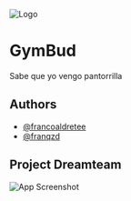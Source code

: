 ![Logo](https://francoaldrete.com/gymbud/recursos/gyumbudreadme.png)


# GymBud

Sabe que yo vengo pantorrilla


## Authors

- [@francoaldretee](https://www.github.com/Srpringao)
- [@franqzd](https://www.github.com/FranqZd)



## Project Dreamteam

![App Screenshot](http://francoaldrete.com/5801FEE2-0CC1-4A82-AA6E-DA8D943D2DFC.jpeg)


